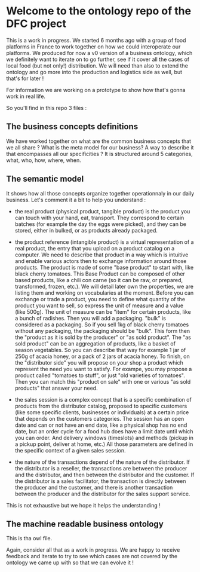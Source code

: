 # Welcome to the ontology repo of the DFC project

This is a work in progress. We started 6 months ago with a group of food platforms in France to work together on how we could interoperate our platforms.
We produced for now a v0 version of a business ontology, which we definitely want to iterate on to go further, see if it cover all the cases of local food (but not only!) distribution. We will need than also to extend the ontology and go more into the production and logistics side as well, but that's for later !

For information we are working on a prototype to show how that's gonna work in real life.

So you'll find in this repo 3 files :

## The business concepts definitions
We have worked together on what are the common business concepts that we all share ? What is the meta model for our business? A way to describe it that encompasses all our specificities ?
It is structured around 5 categories, what, who, how, where, when.

## The semantic model
It shows how all those concepts organize together operationnaly in our daily business.
Let's comment it a bit to help you understand :

- the real product (physical product, tangible product) is the product you can touch with your hand, eat, transport. They correspond to certain batches (for example the day the eggs were picked), and they can be stored, either in bulked, or as products already packaged.

- the product reference (intangible product) is a virtual representation of a real product, the entry that you upload on a product catalog on a computer. We need to describe that product in a way which is intuitive and enable various actors then to exchange information around those products.
The product is made of some "base product" to start with, like black cherry tomatoes. This Base Product can be composed of other based products, like a chili con carne (so it can be raw, or prepared, transformed, frozen, etc.). We will detail later own the properties, we are listing them and working on vocabularies at the moment.
Before you can exchange or trade a product, you need to define what quantity of the product you want to sell, so express the unit of measure and a value (like 500g). The unit of measure can be "item" for certain products, like a bunch of radishes.
Then you will add a packaging. "bulk" is considered as a packaging. So if you sell 1kg of black cherry tomatoes without any packaging, the packaging should be "bulk". This form then the "product as it is sold by the producer" or "as sold product". The "as sold product" can be an aggregation of products, like a basket of season vegetables.
So you can describe that way for example 1 jar of 250g of acacia honey, or a pack of 2 jars of acacia honey.
To finish, on the "distributor side" you will propose on your shop a product which represent the need you want to satisfy. For exampe, you may propose a product called "tomatoes to stuff", or just "old varieties of tomatoes". Then you can match this "product on sale" with one or various "as sold products" that answer your need.

- the sales session is a complex concept that is a specific combination of products from the distributor catalog, proposed to specific customers (like some specific clients, businesses or individuals) at a certain price that depends on the customers categories. The session has an open date and can or not have an end date, like a physical shop has no end date, but an order cycle for a food hub does have a limit date until which you can order. And delivery windows (timeslots) and methods (pickup in a pickup point, deliver at home, etc.) All those parameters are defined in the specific context of a given sales session.

- the nature of the transactions depend of the nature of the distributor. If the distributor is a reseller, the transactions are between the producer and the distributor, and then between the distributor and the customer. If the distributor is a sales facilitator, the transaction is directly between the producer and the customer, and there is another transaction between the producer and the distributor for the sales support service.

This is not exhaustive but we hope it helps the understanding !

## The machine readable business ontology
This is tha owl file.

Again, consider all that as a work in progress. We are happy to receive feedback and iterate to try to see which cases are not covered by the ontology we came up with so that we can evolve it !
